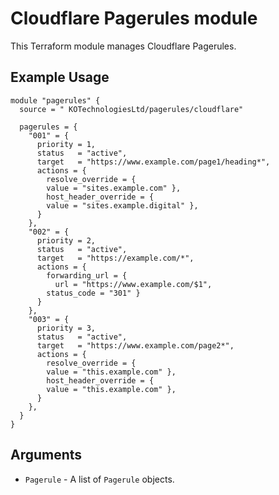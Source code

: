 # Cloudflare Pagerules module

This Terraform module manages Cloudflare Pagerules.

## Example Usage

```hcl
module "pagerules" {
  source = " KOTechnologiesLtd/pagerules/cloudflare"

  pagerules = {
    "001" = {
      priority = 1,
      status   = "active",
      target   = "https://www.example.com/page1/heading*",
      actions = {
        resolve_override = {
        value = "sites.example.com" },
        host_header_override = {
        value = "sites.example.digital" },
      }
    },
    "002" = {
      priority = 2,
      status   = "active",
      target   = "https://example.com/*",
      actions = {
        forwarding_url = {
          url = "https://www.example.com/$1",
        status_code = "301" }
      }
    },
    "003" = {
      priority = 3,
      status   = "active",
      target   = "https://www.example.com/page2*",
      actions = {
        resolve_override = {
        value = "this.example.com" },
        host_header_override = {
        value = "this.example.com" },
      }
    },
  }
}
```

## Arguments

<!-- * `zone_name` - The name of the DNS zone. -->

* `Pagerule` -  A list of `Pagerule` objects.
